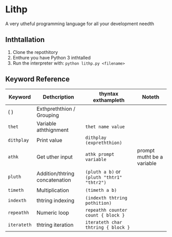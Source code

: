 # Lithp

A very utheful programming language for all your development needth

## Inthtallation

1. Clone the repothitory
2. Enthure you have Python 3 inthtalled
3. Run the interpreter with: `python lithp.py <filename>`

## Keyword Reference

| Keyword     | Dethcription                   | thyntax exthampleth                        | Noteth                     |
| ----------- | ------------------------------ | ------------------------------------------ | -------------------------- |
| ( )         | Exthpreththion / Grouping      |                                            |
| `thet`      | Variable aththignment          | `thet name value`                          |
| `dithplay`  | Print value                    | `dithplay (expreththion)`                  |
| `athk`      | Get uther input                | `athk prompt variable`                     | prompt mutht be a variable |
| `pluth`     | Addition/thtring concatenation | `(pluth a b)` or `(pluth "thtr1" "thtr2")` |
| `timeth`    | Multiplication                 | `(timeth a b)`                             |
| `indexth`   | thtring indexing               | `(indexth thtring pothition)`              |
| `repeathh`  | Numeric loop                   | `repeathh counter count { block }`         |
| `iterateth` | thtring iteration              | `iterateth char thtring { block }`         |
